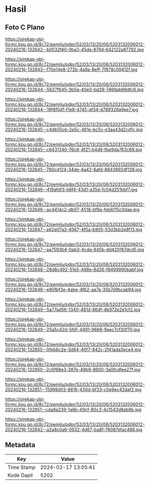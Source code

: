 # Hasil

## Foto C Plano

https://sirekap-obj-formc.kpu.go.id/8c72/pemilu/pdpr/52/03/13/20/06/5203132006012-20240216-132842--b0532f40-0ba3-45da-879d-642122a87792.jpg

https://sirekap-obj-formc.kpu.go.id/8c72/pemilu/pdpr/52/03/13/20/06/5203132006012-20240216-132843--f70e14e8-272b-4a9a-8eff-7f878c09412f.jpg

https://sirekap-obj-formc.kpu.go.id/8c72/pemilu/pdpr/52/03/13/20/06/5203132006012-20240216-132844--5627f645-3b0a-40e0-bd29-7469ab66dfc6.jpg

https://sirekap-obj-formc.kpu.go.id/8c72/pemilu/pdpr/52/03/13/20/06/5203132006012-20240216-132844--19f8f0d1-f1e8-4745-af34-d789328a9ee7.jpg

https://sirekap-obj-formc.kpu.go.id/8c72/pemilu/pdpr/52/03/13/20/06/5203132006012-20240216-132845--c4db55cb-2e5c-461e-bc5c-e3aa43d2cd1c.jpg

https://sirekap-obj-formc.kpu.go.id/8c72/pemilu/pdpr/52/03/13/20/06/5203132006012-20240216-132845--c6431340-76c6-4f21-b4d8-fbe9da763c69.jpg

https://sirekap-obj-formc.kpu.go.id/8c72/pemilu/pdpr/52/03/13/20/06/5203132006012-20240216-132845--780cd124-34de-4a42-8afd-8843892df128.jpg

https://sirekap-obj-formc.kpu.go.id/8c72/pemilu/pdpr/52/03/13/20/06/5203132006012-20240216-132846--419afdf3-b6f4-43d1-a35d-fc04d251bbf7.jpg

https://sirekap-obj-formc.kpu.go.id/8c72/pemilu/pdpr/52/03/13/20/06/5203132006012-20240216-132846--ac4414c2-db07-4518-bf8a-feb6115c0daa.jpg

https://sirekap-obj-formc.kpu.go.id/8c72/pemilu/pdpr/52/03/13/20/06/5203132006012-20240216-132847--a62e07a3-4067-4f5a-b905-53d3bb2e8f13.jpg

https://sirekap-obj-formc.kpu.go.id/8c72/pemilu/pdpr/52/03/13/20/06/5203132006012-20240216-132847--aa7593b4-0ab3-4cda-845b-dd420167dcd5.jpg

https://sirekap-obj-formc.kpu.go.id/8c72/pemilu/pdpr/52/03/13/20/06/5203132006012-20240216-132848--28d8c492-51e5-488e-8d26-f8499990babf.jpg

https://sirekap-obj-formc.kpu.go.id/8c72/pemilu/pdpr/52/03/13/20/06/5203132006012-20240216-132848--e85fbf3e-4abe-4fb2-aa7a-35b7d9bcab94.jpg

https://sirekap-obj-formc.kpu.go.id/8c72/pemilu/pdpr/52/03/13/20/06/5203132006012-20240216-132849--5a77ad56-1340-481d-86df-4b972e2e1cf2.jpg

https://sirekap-obj-formc.kpu.go.id/8c72/pemilu/pdpr/52/03/13/20/06/5203132006012-20240216-132849--25a5c42d-5fd1-4491-9668-9aec7cf30f70.jpg

https://sirekap-obj-formc.kpu.go.id/8c72/pemilu/pdpr/52/03/13/20/06/5203132006012-20240216-132850--0feb6c2e-3d84-40f7-842c-2f41ada3ece4.jpg

https://sirekap-obj-formc.kpu.go.id/8c72/pemilu/pdpr/52/03/13/20/06/5203132006012-20240216-132850--2c6f68e3-387e-49b9-8600-3a0fcdfee27f.jpg

https://sirekap-obj-formc.kpu.go.id/8c72/pemilu/pdpr/52/03/13/20/06/5203132006012-20240216-132851--15998d03-8816-430d-bf33-c0e9ec42daf2.jpg

https://sirekap-obj-formc.kpu.go.id/8c72/pemilu/pdpr/52/03/13/20/06/5203132006012-20240216-132851--cda8a239-1a6b-49cf-80c3-4c1543d8ab8b.jpg

https://sirekap-obj-formc.kpu.go.id/8c72/pemilu/pdpr/52/03/13/20/06/5203132006012-20240216-132842--a2a8c0a6-0932-4d67-ba8f-78087efac486.jpg


## Metadata

| Key        | Value               |
| ---------- | ------------------- |
| Time Stamp | 2024-02-17 13:05:41 |
| Kode Dapil | 5202                |



